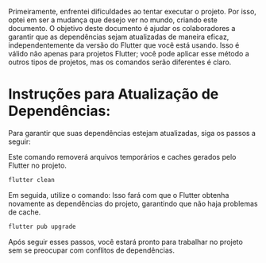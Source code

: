 Primeiramente, enfrentei dificuldades ao tentar executar o projeto. Por isso, optei em ser a mudança que desejo ver no mundo, criando este documento.
O objetivo deste documento é ajudar os colaboradores a garantir que as dependências sejam atualizadas de maneira eficaz, independentemente da versão do Flutter que você está usando.
Isso é válido não apenas para projetos Flutter; você pode aplicar esse método a outros tipos de projetos, mas os comandos serão diferentes é claro.

# Instruções para Atualização de Dependências:

Para garantir que suas dependências estejam atualizadas, siga os passos a seguir:

Este comando removerá arquivos temporários e caches gerados pelo Flutter no projeto.
```dart
flutter clean
```

Em seguida, utilize o comando:
Isso fará com que o Flutter obtenha novamente as dependências do projeto, garantindo que não haja problemas de cache.
```dart
flutter pub upgrade
```

Após seguir esses passos, você estará pronto para trabalhar no projeto sem se preocupar com conflitos de dependências. 
